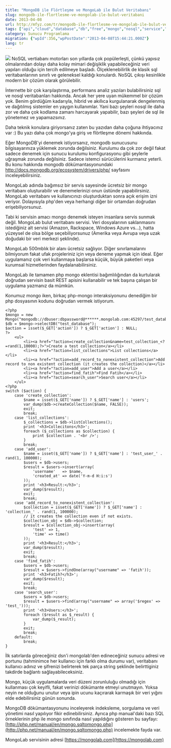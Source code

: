 ```yaml
---
title: "MongoDB ile Flörtleşme ve MongoLab ile Bulut Veritabanı"
slug: mongodb-ile-flortlesme-ve-mongolab-ile-bulut-veritabani
date: 2013-04-08
url: http://mfyz.com/tr/mongodb-ile-flortlesme-ve-mongolab-ile-bulut-veritabani/
tags: ["api","cloud","database","db","free","mongo","nosql","service","Sunucu Programlama"]
category: Sunucu Programlama
migration: {"wpId":356,"wpPostDate":"2013-04-08T15:44:21.000Z"}
lang: tr
---
```


![](/images/archive/tr/2013/04/mongo-db-huge-logo_0.png) NoSQL vertiabanı motorları son yıllarda çok popülerleşti, çünkü yapısız olmalarından dolayı daha kolay mimari değişiklik yapabileceğiniz veri yapıları olduğu için tercih edilmeye başladı. Ölçeklenebilirlik de klasik sql veritabanlarının sınırlı ve geleneksel kaldığı konulardı. NoSQL çıkışı kesinlikle modern bir çözüm olarak görülebilir.

İnternette bir çok karşılaştırma, performans analiz yazıları bulabilirsiniz sql ve nosql veritabanları hakkında. Ancak her yere uyan mükemmel bir çözüm yok. Benim gördüğüm kadarıyla, hibrid ve akıllıca kurgulanarak dengelenmiş ve dağıtılmış sistemler en yaygın kullanımlar. Yani bazı şeyleri nosql ile daha zor ve daha çok kodlama zamanı harcayarak yapabilir, bazı şeyleri de sql ile yönetemez ve yapamazsınız.

Daha teknik konulara giriyorsanız zaten bu yazıdan daha çoğuna ihtiyacınız var :) Bu yazı daha çok mongo'ya giriş ve flörtleşme dönemi hakkında.

Eğer MongoDB'yi denemek istiyorsanız, mongodb sunucusunu bilgisayarınıza yüklemek zorunda değilsiniz. Kurulumu da çok zor değil fakat sadece denemek için sunucu kurulumu konfigurasyonu gibi şeylerle uğraşmak zorunda değilsiniz. Sadece istemci sürücülerini kurmanız yeterli. Bu konu hakkında mongodb dökümantasyonundaki http://docs.mongodb.org/ecosystem/drivers/php/ sayfasını inceleyebilirsiniz.

MongoLab adında bağımsız bir servis sayesinde ücretsiz bir mongo veritabanı oluşturabilir ve denemelerinizi onun üstünde yapabilirsiniz. MongoLab veritabanı ve kullanıcınızı oluşturduktan sonra açık erişim izni veriyor. Dolayısıyla php'den veya herhangi diğer bir ortamdan doğrudan erişebiliyorsunuz.

Tabi ki servisin amacı mongo denemek isteyen insanlara servis sunmak değil. MongoLab bulut veritabanı servisi. Veri dosyalarının saklanmasını istediğiniz alt servisi (Amazon, Rackspace, Windows Azure vs...), hatta yüzeysel de olsa bölge seçebiliyorsunuz (Amerika veya Avrupa veya uzak doğudaki bir veri merkezi şeklinde).

MongoLab 500mblık bir alanı ücretsiz sağlıyor. Diğer sınırlamalarını bilmiyorum fakat ufak projeleriniz için veya deneme yapmak için ideal. Eğer uygulamanız çok veri kullanmaya başlarsa küçük, büyük paketleri veya kurumsal hizmetlerinden faydalanabilirsiniz.

MongoLab ile tamamen php mongo eklentisi bağımlılığından da kurtularak doğrudan servisin basit REST apisini kullanabilir ve tek başına çalışan bir uygulama yazmanız da mümkün.

Konumuz mongo iken, birkaç php-mongo interaksiyonunu denediğim bir php dosyasının kodunu doğrudan vermek istiyorum.
```
<?php
$mongo = new Mongo("mongodb://dbuser:dbpassword@******.mongolab.com:45297/test_database");
$db = $mongo->selectDB("test_database");
$action = isset($_GET['action']) ? $_GET['action'] : NULL;
?>
    <ul>
        <li><a href="?action=create_collection&name=test_collection_<?=rand(1,10000);?>">Create a test collection</a></li>
        <li><a href="?action=list_collections">List collections</a></li>
        <li><a href="?action=add_record_to_nonexistent_collection">Add record to non existent collection (it creates the collection)</a></li>
        <li><a href="?action=add_user">Add a user</a></li>
        <li><a href="?action=find_fatih">Find Fatih</a></li>
        <li><a href="?action=search_user">Search user</a></li>
    </ul>
<?php
switch ($action) {
    case 'create_collection':
        $name = isset($_GET['name']) ? $_GET['name'] : 'users';
        var_dump($db->createCollection($name, FALSE));
        exit;
        break;
    case 'list_collections':
        $_collections = $db->listCollections();
        print '<h3>Collecitons</h3>';
        foreach ($_collections as $collection) {
            print $collection . '<br />';
        }
        break;
    case 'add_user':
        $name = isset($_GET['name']) ? $_GET['name'] : 'test_user_' . rand(1, 100000);
        $users = $db->users;
        $result = $users->insert(array(
            'username'   => $name,
            'created_at' => date('Y-m-d H:i:s')
        ));
        print '<h3>Result:</h3>';
        var_dump($result);
        exit;
        break;
    case 'add_record_to_nonexistent_collection':
        $collection = isset($_GET['name']) ? $_GET['name'] : 'collection_' . rand(1, 100000);
        // it creates the collection even if not exists.
        $collection_obj = $db->$collection;
        $result = $collection_obj->insert(array(
            'test' => 1,
            'time' => time()
        ));
        print '<h3>Result:</h3>';
        var_dump($result);
        exit;
        break;
    case 'find_fatih':
        $users = $db->users;
        $result = $users->findOne(array("username" => 'fatih'));
        print '<h3>Fatih?</h3>';
        var_dump($result);
        exit;
        break;
    case 'search_user':
        $users = $db->users;
        $result = $users->find(array("username" => array('$regex' => 'test_')));
        print '<h3>Users:</h3>';
        foreach ($result as $_result) {
            var_dump($_result);
        }
        exit;
        break;
    default:
        break;
}

```
İlk satırlarda göreceğiniz dsn'i mongolab'den edineceğiniz sunucu adresi ve portunu (tahminimce her kullanıcı için farklı olma durumu var), veritabanı kullanıcı adınız ve şifrenizi belirterek tek parça string şeklinde belirttiginiz takdirde bağlantı sağlayabileceksiniz.

Mongo, küçük uygulamalarda veri düzeni zorunluluğu olmadığı için kullanması çok keyifli, fakat verinizi dökümante etmeyi unutmayın. Yoksa neyin ne olduğunu unutur veya ipin ucunu kaçırarak karmaşık bir veri yığını elde edebilirsiniz günün sonunda.

MongoDB dökümantasyonunu inceleyerek indeksleme, sorgulama ve veri yönetimi nasıl yapılıyor fikir edinebilirsiniz. Ayrıca php manual'daki bazı SQL örneklerinin php ile mongo sınıfında nasıl yapıldığını gösteren bu sayfayı: [http://php.net/manual/en/mongo.sqltomongo.php](http://php.net/manual/en/mongo.sqltomongo.php) incelemekte fayda var.

MongoLab servisinin adresi [https://mongolab.com](https://mongolab.com)